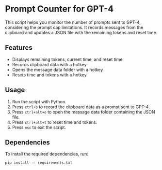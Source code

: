 # Prompt Counter for GPT-4

This script helps you monitor the number of prompts sent to GPT-4, considering the prompt cap limitations. It records messages from the clipboard and updates a JSON file with the remaining tokens and reset time.

## Features

- Displays remaining tokens, current time, and reset time
- Records clipboard data with a hotkey
- Opens the message data folder with a hotkey
- Resets time and tokens with a hotkey

## Usage

1. Run the script with Python.
2. Press `ctrl+b` to record the clipboard data as a prompt sent to GPT-4.
3. Press `ctrl+alt+o` to open the message data folder containing the JSON file.
4. Press `ctrl+alt+t` to reset time and tokens.
5. Press `esc` to exit the script.

## Dependencies

To install the required dependencies, run:

```bash
pip install -r requirements.txt
```

